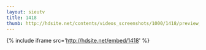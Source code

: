 ```yaml
---
layout: sieutv
title: 1418
thumb: http://hdsite.net/contents/videos_screenshots/1000/1418/preview_360p.mp4.jpg
---
```

{% include iframe src='http://hdsite.net/embed/1418' %}
 
